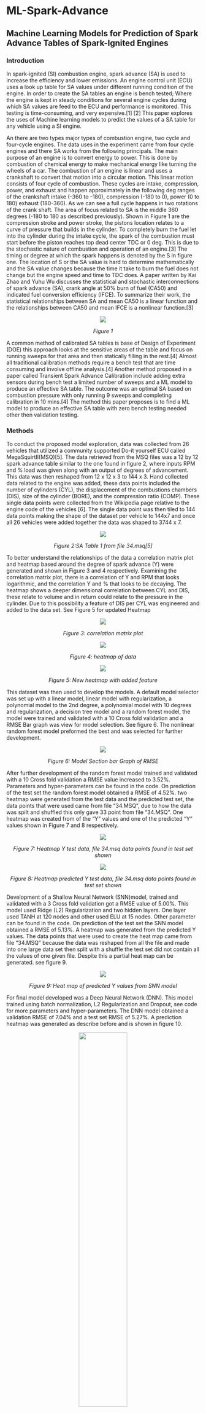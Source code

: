 # ML-Spark-Advance
## Machine Learning Models for Prediction of Spark Advance Tables of Spark-Ignited Engines

### Introduction
In spark-ignited (SI) combustion engine, spark advance (SA) is used to increase the efficiency and lower emissions. An engine control unit (ECU) uses a look up table for SA values under different running condition of the engine.  In order to create the SA tables an engine is bench tested; Where the engine is kept in steady conditions for several engine cycles during which SA values are feed to the ECU and performance is monitored. This testing is time-consuming, and very expensive.[1] [2] This paper explores the uses of Machine learning models to predict the values of a SA table for any vehicle using a SI engine.

An there are two types major types of combustion engine, two cycle and four-cycle engines. The data uses in the experiment came from four cycle engines and there SA works from the following principals. The main purpose of an engine is to convert energy to power. This is done by combustion of chemical energy to make mechanical energy like turning the wheels of a car. The combustion of an engine is linear and uses a crankshaft to convert that motion into a circular motion. This linear motion consists of four cycle of combustion. These cycles are intake, compression, power, and exhaust and happen approximately in the following deg ranges of the crankshaft intake (-360 to -180), compression (-180 to 0), power (0 to 180) exhaust (180-360). As we can see a full cycle happens in two rotations of the crank shaft. The area of focus related to SA is the middle 360 degrees (-180 to 180 as described previously). Shown in Figure 1 are the compression stroke and power stroke, the pistons location relates to a curve of pressure that builds in the cylinder. To completely burn the fuel let into the cylinder during the intake cycle, the spark of the combustion must start before the piston reaches top dead center TDC or 0 deg. This is due to the stochastic nature of combustion and operation of an engine.[3] The timing or degree at which the spark happens is denoted by the S in figure one. The location of S or the SA value is hard to determine mathematically and the SA value changes because the time it take to burn the fuel does not change but the engine speed and time to TDC does. A paper written by Kai Zhao and Yuhu Wu discusses the statistical and stochastic interconnections of spark advance (SA), crank angle at 50% burn of fuel (CA50) and indicated fuel conversion efficiency (IFCE). To summarize their work, the statistical relationships between SA and mean CA50 is a linear function and the relationships between CA50 and mean IFCE is a nonlinear function.[3] 

<p align="center">
 <img src="https://github.com/MathandDataScience/ML-Spark-Advance/blob/main/Pictures/Picture1.jpg">
</p>
<p align="center">
 <em>Figure 1</em>
</p>


A common method of calibrated SA tables is base of Design of Experiment (DOE) this approach looks at the sensitive areas of the table and focus on running sweeps for that area and then statically filling in the rest.[4] Almost all traditional calibration methods require a bench test that are time consuming and involve offline analysis.[4] Another method proposed in a paper called Transient Spark Advance Calibration include adding extra sensors during bench test a limited number of sweeps and a ML model to produce an effective SA table. The outcome was an optimal SA based on combustion pressure with only running 9 sweeps and completing calibration in 10 mins.[4] The method this paper proposes is to find a ML model to produce an effective SA table with zero bench testing needed other then validation testing. 

### Methods
To conduct the proposed model exploration, data was collected from 26 vehicles that utilized a community supported Do-it yourself ECU called MegaSquirtII(MSQ)[5]. The data retrieved from the MSQ files was a 12 by 12 spark advance table similar to the one found in figure 2, where inputs RPM and % load was given along with an output of degrees of advancement. This data was then reshaped from 12 x 12 x 3 to 144 x 3. Hand collected data related to the engine was added, these data points included the number of cylinders (CYL), the displacement of the combustions chambers (DIS), size of the cylinder (BORE), and the compression ratio (COMP). These single data points were collected from the Wikipedia page relative to the engine code of the vehicles [6]. The single data point was then tiled to 144 data points making the shape of the dataset per vehicle to 144x7 and once all 26 vehicles were added together the data was shaped to 3744 x 7. 

<p align="center">
 <img  src="https://github.com/MathandDataScience/ML-Spark-Advance/blob/main/Pictures/Picture2.png">
</p>
<p align="center">
 <em>Figure 2:SA Table 1 from file 34.msq[5]</em>
</p>


To better understand the relationships of the data a correlation matrix plot and heatmap based around the degree of spark advance (Y) were generated and shown in Figure 3 and 4 respectively. Examining the correlation matrix plot, there is a correlation of Y and RPM that looks logarithmic, and the correlation Y and %  that looks to be decaying. The heatmap shows a deeper dimensional correlation between CYL and DIS, these relate to volume and in return could relate to the pressure in the cylinder. Due to this possibility a feature of DIS per CYL was engineered and added to the data set. See Figure 5 for updated Heatmap 

<p align="center">
 <img  src="https://github.com/MathandDataScience/ML-Spark-Advance/blob/main/Pictures/Picture3.png">
</p>
<p align="center">
 <em>Figure 3: correlation matrix plot </em>
</p>

<p align="center">
 <img  src="https://github.com/MathandDataScience/ML-Spark-Advance/blob/main/Pictures/Picture4.png">
</p>
<p align="center">
 <em>Figure 4: heatmap of data </em>
</p>

<p align="center">
 <img  src="https://github.com/MathandDataScience/ML-Spark-Advance/blob/main/Pictures/Picture5.png">
</p>
<p align="center">
 <em>Figure 5: New heatmap with added feature </em>
</p>

This dataset was then used to develop the models. A default model selector was set up with a linear model, linear model with regularization, a polynomial model to the 2nd  degree, a polynomial model with 10 degrees and regularization, a decision tree model and a random forest model, the model were trained and validated with a 10 Cross fold validation and a RMSE Bar graph was view for model selection. See figure 6. The nonlinear random forest model preformed the best and was selected for further development.  

<p align="center">
 <img  src="https://github.com/MathandDataScience/ML-Spark-Advance/blob/main/Pictures/Picture6.png">
</p>
<p align="center">
 <em>Figure 6: Model Section bar Graph of RMSE </em>
</p>

After further development of the random forest model trained and validated with a 10 Cross fold validation a RMSE value increased to 3.52%. Parameters and hyper-parameters can be found in the code. On prediction of the test set the random forest model obtained a RMSE of 4.52%. two heatmap were generated from the test data and the predicted test set, the data points that were used came from file “34.MSQ”, due to how the data was spilt and shuffled this only gave 33 point from file “34.MSQ”. One heatmap was created from of the “Y” values and one of the predicted “Y” values shown in Figure 7 and 8 respectively. 


<p align="center">
 <img  src="https://github.com/MathandDataScience/ML-Spark-Advance/blob/main/Pictures/Picture7.png">
</p>
<p align="center">
 <em>Figure 7: Heatmap Y test data, file 34.msq data points found in test set shown </em>
</p>

<p align="center">
 <img  src="https://github.com/MathandDataScience/ML-Spark-Advance/blob/main/Pictures/Picture8.png">
</p>
<p align="center">
 <em>Figure 8: Heatmap predicted Y test data, file 34.msq data points found in test set shown </em>
</p>

Development of a Shallow Neural Network (SNN)model, trained and validated with a 3 Cross fold validation got a RMSE value of 5.00%. This model used Ridge (L2) Regularization and two hidden layers. One layer used TANH at 120 nodes and other used ELU at 15 nodes. Other parameter can be found in the code. On prediction of the test set the SNN model obtained a RMSE of 5.13%. A heatmap was generated from the predicted Y values. The data points that were used to create the heat map came from file “34.MSQ” because the data was reshaped from all the file and made into one large data set then split with a shuffle the test set did not contain all the values of one given file.  Despite this a partial heat map can be generated.  see figure 9. 

<p align="center">
 <img  src="https://github.com/MathandDataScience/ML-Spark-Advance/blob/main/Pictures/Picture9.png">
</p>
<p align="center">
 <em>Figure 9: Heat map of predicted Y values from SNN model </em>
</p>

For final model developed was a Deep Neural Network (DNN). This model trained using batch normalization, L2 Regularization and Dropout, see code for more parameters and hyper-parameters. The DNN model obtained a validation RMSE of 7.04% and a test set RMSE of 5.27%. A prediction heatmap was generated as describe before and is shown in figure 10. 


<p align="center">
 <img width="50%" height="50%" src="https://github.com/MathandDataScience/ML-Spark-Advance/blob/main/Pictures/Picture10-1.png">
</p>
<p align="center">
 <em>Figure 10: Heat map of predicted Y values from DNN model </em>
</p>

### Results 
The three models presented all obtain a low RMSE values, going only by this metric result of the random forest model on the test set of data was the highest at 4.53% for RMSE. A R-Squared value was calculated showing that the Random Forest model data has a 94% correction to the original data see figure 11. Further analyzes of the data and the R-Squared plot (figure 11) for random forest shows a good correlation and a decent correction for spread of data that is a bit weighted to values 25 and lower. This bias for higher value prediction in our application is actual more desired dues to the effiency of the engine at higher RPM is more critical than the lower end. Further analyze of the SNN model and it’s R-Squared plot(see figure 12) show that this model handles the bias better, this show by predicting the lower values are better than random forest but this comes at not prediction the rest of the data as well.  Resulting in a lower R-squared of 93%. 


<p align="center">
 <img  src="https://github.com/MathandDataScience/ML-Spark-Advance/blob/main/Pictures/Picture11.png">
</p>
<p align="center">
 <em>Figure 11:  R-Squared of Random forest model </em>
</p>


<p align="center">
 <img width="25%" height="25%" src="https://github.com/MathandDataScience/ML-Spark-Advance/blob/main/Pictures/Picture12.png">
</p>
<p align="center">
 <em>Figure 12: R-Squared of SNN model </em>
</p>

The final model, DNN preformed the worst out of the three with a 92% R-squared value, see figure 13 for plot. Despite this I believe that with a larger data set and a further turning the DNN could perform better on the nonlinear components the combustion cycles.  As mention earlier to truly validate any of these models a single bench test would have to be performed for each model using the original data as a base line. 


<p align="center">
 <img  src="https://github.com/MathandDataScience/ML-Spark-Advance/blob/main/Pictures/Picture13.png">
</p>
<p align="center">
 <em>Figure 13: R-Squared of DNN model </em>
</p>


### Conclusion

Due to the nonlinear component the Random forest and SNN models performed the best, an may be an effective SA tables. As mention earlier to truly validate any of these models a single bench test would have to be performed for each model using the original data as a base line. The DNN model may perform better if there was a larger data set. Out of all these models the Random Forest shows the most promise given the current data set obtain a RMSE of 4.35% and a R-Squared of 94%. 

### References 
[1] K. Zhao, Y. Wu and T. Shen, "Beta-Distribution-Based Knock Probability Estimation, Control Scheme, and Experimental Validation for SI Engines," in IEEE Transactions on Control Systems Technology, vol.(early access),pp. 1-8, April 2020

[2]Enrico Corti, Nicolò Cavina, Alberto Cerofolini, Claudio Forte, Giorgio Mancini, Davide Moro, Fabrizio Ponti, Vittorio Ravaglioli, “Transient Spark Advance Calibration Approach,” Energy Procedia, Vol. 45, pp. 967-976, 2014.

[3] Zhang, Yahui, Gao, Jinwu, and Shen, Tielong. “Probabilistic Guaranteed Gradient Learning-Based Spark Advance Self-Optimizing Control for Spark-Ignited Engines.” IEEE Transactions on Neural Networks and Learning Systems, vol.29, no. 10 pp. 4683–4693, 2018.

[4] Enrico Corti, Nicolò Cavina, Alberto Cerofolini, Claudio Forte, Giorgio Mancini, Davide Moro, Fabrizio Ponti, Vittorio Ravaglioli, “Transient Spark Advance Calibration Approach,” Energy Procedia, Vol. 45, pp. 967-976, 2014.

[5] https://msqur.com/

[6] https://en.wikipedia.org/wiki/Main_Page



